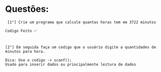 # Questões:
``` [1°] Crie um programa que calcule quantas horas tem em 3722 minutos```
```
Codigo Feito ✅
```

# 

```[2°] Em seguida faça um codigo que o usuário digite a quantidades de minutos para hora.```

```
Dica: Use o codigo -> scanf();
Usado para inserir dados ou principalmente leitura de dados
```